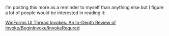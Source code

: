I’m posting this more as a reminder to myself than anything else but I
figure a lot of people would be interested in reading it:

[WinForms UI Thread Invokes: An In-Depth Review of
Invoke/BeginInvoke/InvokeRequred](http://weblogs.asp.net/justin_rogers/articles/126345.aspx)

 
